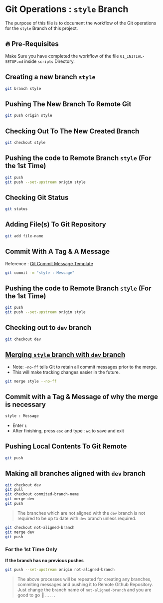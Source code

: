 # Git Operations : `style` Branch

The purpose of this file is to document the workflow of the Git operations for the `style` Branch of this project.

## 🔥 Pre-Requisites

Make Sure you have completed the workflow of the file `01_INITIAL-SETUP.md` inside `scripts` Directory.

## Creating a new branch `style`

```sh
git branch style
```

## Pushing The New Branch To Remote Git

```sh
git push origin style
```

## Checking Out To The New Created Branch

```sh
git checkout style
```

## Pushing the code to Remote Branch `style` (For the 1st Time)

```sh
git push
git push --set-upstream origin style
```

## Checking Git Status

```sh
git status
```

## Adding File(s) To Git Repository

```sh
git add file-name
```

## Commit With A Tag & A Message

Reference : [Git Commit Message Template](../../GIT-COMMIT-TEMPLATE.md)

```sh
git commit -m "style : Message"
```

## Pushing the code to Remote Branch `style` (For the 1st Time)

```sh
git push
git push --set-upstream origin style
```

## Checking out to `dev` branch

```sh
git checkout dev
```

## <ins>Merging `style` branch with `dev` branch</ins>

- Note: `-no-ff` tells Git to retain all commit messages prior to the merge.
- This will make tracking changes easier in the future.

```sh
git merge style --no-ff
```

## Commit with a Tag & Message of why the merge is necessary

```sh
style : Message
```

- Enter `i`
- After finishing, press `esc` and type `:wq` to save and exit

## Pushing Local Contents To Git Remote

```sh
git push
```

## Making all branches aligned with `dev` branch

```sh
git checkout dev
git pull
git checkout commited-branch-name
git merge dev
git push
```

> The branches which are not aligned with the `dev` branch is not required to be up to date with `dev` branch unless required.

```sh
git checkout not-aligned-branch
git merge dev
git push
```

### For the 1st Time Only
<b>If the branch has no previous pushes</b>

```sh
git push --set-upstream origin not-aligned-branch
```

> The above processes will be repeated for creating any branches, commiting messages and pushing it to Remote Github Repository. Just change the branch name of `not-aligned-branch` and you are good to go 🚀 ... .. .